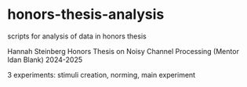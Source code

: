 # honors-thesis-analysis
scripts for analysis of data in honors thesis

Hannah Steinberg Honors Thesis on Noisy Channel Processing (Mentor Idan Blank)
2024-2025

3 experiments: stimuli creation, norming, main experiment
